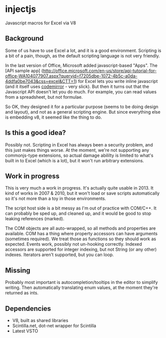 injectjs
========

Javascript macros for Excel via V8

Background
----------

Some of us have to use Excel a lot, and it is a good environment.  Scripting is a bit of a pain, though, 
as the default scripting language is not very friendly.

In the last version of Office, Microsoft added javascript-based "Apps". The [API sample app] (http://office.microsoft.com/en-us/store/api-tutorial-for-office-WA104077907.aspx?queryid=f7205dbe-1072-4b5c-a0da-4ddfa0be7043&css=excel&CTT=1) 
for Excel lets you write inline javascript (and it itself uses [codemirror](http://codemirror.net/) - very slick).
But then it turns out that the Javascript API doesn't let you do much.  For example, you can read values from
a spreadsheet, but not formulae.  

So OK, they designed it for a particular purpose (seems to be doing design and layout), and not as a general
scripting engine.  But since everything else is embedding v8, it seemed like the thing to do.

Is this a good idea?
--------------------

Possibly not.  Scripting in Excel has always been a security problem, and this just makes things worse.  At the 
moment, we're not supporting any commonjs-type extensions, so actual damage abililty is limited to what's built in
to Excel (which is a lot), but it won't run arbitrary extensions.  

Work in progress
----------------

This is very much a work in progress.  It's actually quite usable in 2013.  It kind of works in 2007 & 2010, but it
won't load or save scripts automatically so it's not more than a toy in those environments.

The script host side is a bit messy as I'm out of practice with COM/C++.  It can probably be sped up, and cleaned up,
and it would be good to stop leaking references (marked).

The COM objects are all auto-wrapped, so all methods and properties are available.  COM has a thing where 
property accessors can have arguments (sometimes required).  We treat those as functions so they should work as 
expected.  Events work, possibly not un-hooking correctly.  Indexed accessors are supported for integer indexing,
but not String (or any other) indexes.  Iterators aren't supported, but you can loop.

Missing
-------

Probably most important is autocompletion/tooltips in the editor to simplify writing.  Then automatically translating 
enum values, at the moment they're returned as ints.

Dependencies
------------

+ V8, built as shared libraries 
+ Scintilla.net, dot-net wrapper for Scintilla
+ Latest VSTO


